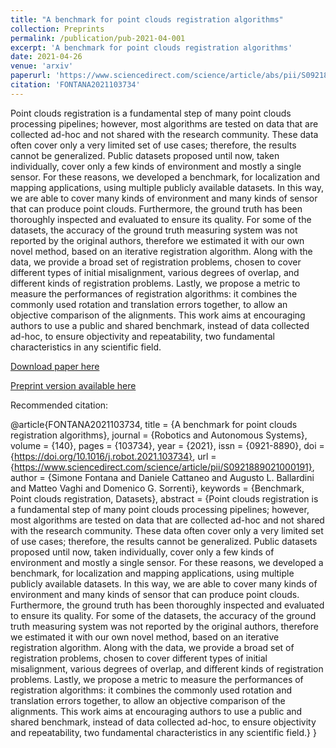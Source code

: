 ```yaml
---
title: "A benchmark for point clouds registration algorithms"
collection: Preprints
permalink: /publication/pub-2021-04-001
excerpt: 'A benchmark for point clouds registration algorithms'
date: 2021-04-26
venue: 'arxiv'
paperurl: 'https://www.sciencedirect.com/science/article/abs/pii/S0921889021000191'
citation: 'FONTANA2021103734'
---
```


Point clouds registration is a fundamental step of many point clouds processing pipelines; however, most algorithms are tested on data that are collected ad-hoc and not shared with the research community. These data often cover only a very limited set of use cases; therefore, the results cannot be generalized. Public datasets proposed until now, taken individually, cover only a few kinds of environment and mostly a single sensor. For these reasons, we developed a benchmark, for localization and mapping applications, using multiple publicly available datasets. In this way, we are able to cover many kinds of environment and many kinds of sensor that can produce point clouds. Furthermore, the ground truth has been thoroughly inspected and evaluated to ensure its quality. For some of the datasets, the accuracy of the ground truth measuring system was not reported by the original authors, therefore we estimated it with our own novel method, based on an iterative registration algorithm. Along with the data, we provide a broad set of registration problems, chosen to cover different types of initial misalignment, various degrees of overlap, and different kinds of registration problems. Lastly, we propose a metric to measure the performances of registration algorithms: it combines the commonly used rotation and translation errors together, to allow an objective comparison of the alignments. This work aims at encouraging authors to use a public and shared benchmark, instead of data collected ad-hoc, to ensure objectivity and repeatability, two fundamental characteristics in any scientific field.

[Download paper here](https://www.sciencedirect.com/science/article/abs/pii/S0921889021000191)

[Preprint version available here](https://arxiv.org/pdf/2003.12841.pdf)

Recommended citation: 

@article{FONTANA2021103734,
title = {A benchmark for point clouds registration algorithms},
journal = {Robotics and Autonomous Systems},
volume = {140},
pages = {103734},
year = {2021},
issn = {0921-8890},
doi = {https://doi.org/10.1016/j.robot.2021.103734},
url = {https://www.sciencedirect.com/science/article/pii/S0921889021000191},
author = {Simone Fontana and Daniele Cattaneo and Augusto L. Ballardini and Matteo Vaghi and Domenico G. Sorrenti},
keywords = {Benchmark, Point clouds registration, Datasets},
abstract = {Point clouds registration is a fundamental step of many point clouds processing pipelines; however, most algorithms are tested on data that are collected ad-hoc and not shared with the research community. These data often cover only a very limited set of use cases; therefore, the results cannot be generalized. Public datasets proposed until now, taken individually, cover only a few kinds of environment and mostly a single sensor. For these reasons, we developed a benchmark, for localization and mapping applications, using multiple publicly available datasets. In this way, we are able to cover many kinds of environment and many kinds of sensor that can produce point clouds. Furthermore, the ground truth has been thoroughly inspected and evaluated to ensure its quality. For some of the datasets, the accuracy of the ground truth measuring system was not reported by the original authors, therefore we estimated it with our own novel method, based on an iterative registration algorithm. Along with the data, we provide a broad set of registration problems, chosen to cover different types of initial misalignment, various degrees of overlap, and different kinds of registration problems. Lastly, we propose a metric to measure the performances of registration algorithms: it combines the commonly used rotation and translation errors together, to allow an objective comparison of the alignments. This work aims at encouraging authors to use a public and shared benchmark, instead of data collected ad-hoc, to ensure objectivity and repeatability, two fundamental characteristics in any scientific field.}
}
